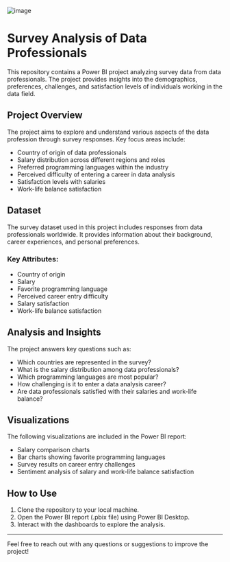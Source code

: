 ![image](https://github.com/user-attachments/assets/bddadfc4-3376-40c5-894c-5280b029f3e7)



# Survey Analysis of Data Professionals

This repository contains a Power BI project analyzing survey data from data professionals. The project provides insights into the demographics, preferences, challenges, and satisfaction levels of individuals working in the data field.

## Project Overview
The project aims to explore and understand various aspects of the data profession through survey responses. Key focus areas include:

- Country of origin of data professionals
- Salary distribution across different regions and roles
- Preferred programming languages within the industry
- Perceived difficulty of entering a career in data analysis
- Satisfaction levels with salaries
- Work-life balance satisfaction

## Dataset
The survey dataset used in this project includes responses from data professionals worldwide. It provides information about their background, career experiences, and personal preferences.

### Key Attributes:
- Country of origin
- Salary
- Favorite programming language
- Perceived career entry difficulty
- Salary satisfaction
- Work-life balance satisfaction

## Analysis and Insights
The project answers key questions such as:

- Which countries are represented in the survey?
- What is the salary distribution among data professionals?
- Which programming languages are most popular?
- How challenging is it to enter a data analysis career?
- Are data professionals satisfied with their salaries and work-life balance?

## Visualizations
The following visualizations are included in the Power BI report:

- Salary comparison charts
- Bar charts showing favorite programming languages
- Survey results on career entry challenges
- Sentiment analysis of salary and work-life balance satisfaction

## How to Use
1. Clone the repository to your local machine.
2. Open the Power BI report (.pbix file) using Power BI Desktop.
3. Interact with the dashboards to explore the analysis.

---
Feel free to reach out with any questions or suggestions to improve the project!

